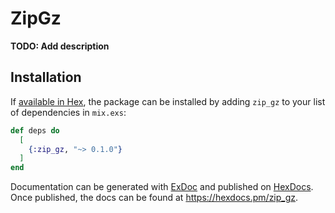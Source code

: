 # ZipGz

**TODO: Add description**

## Installation

If [available in Hex](https://hex.pm/docs/publish), the package can be installed
by adding `zip_gz` to your list of dependencies in `mix.exs`:

```elixir
def deps do
  [
    {:zip_gz, "~> 0.1.0"}
  ]
end
```

Documentation can be generated with [ExDoc](https://github.com/elixir-lang/ex_doc)
and published on [HexDocs](https://hexdocs.pm). Once published, the docs can
be found at <https://hexdocs.pm/zip_gz>.

